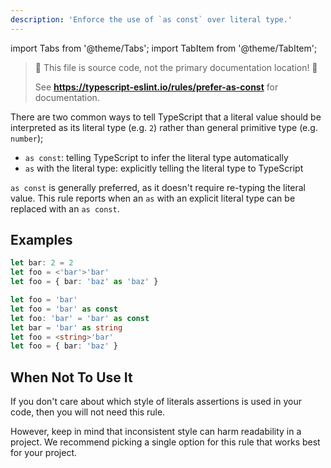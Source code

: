 ```yaml
---
description: 'Enforce the use of `as const` over literal type.'
---
```


import Tabs from '@theme/Tabs';
import TabItem from '@theme/TabItem';

> 🛑 This file is source code, not the primary documentation location! 🛑
>
> See **https://typescript-eslint.io/rules/prefer-as-const** for documentation.

There are two common ways to tell TypeScript that a literal value should be interpreted as its literal type (e.g. `2`) rather than general primitive type (e.g. `number`);

- `as const`: telling TypeScript to infer the literal type automatically
- `as` with the literal type: explicitly telling the literal type to TypeScript

`as const` is generally preferred, as it doesn't require re-typing the literal value.
This rule reports when an `as` with an explicit literal type can be replaced with an `as const`.

## Examples

<Tabs>
<TabItem value="❌ Incorrect">

```ts
let bar: 2 = 2
let foo = <'bar'>'bar'
let foo = { bar: 'baz' as 'baz' }
```

</TabItem>
<TabItem value="✅ Correct">

```ts
let foo = 'bar'
let foo = 'bar' as const
let foo: 'bar' = 'bar' as const
let bar = 'bar' as string
let foo = <string>'bar'
let foo = { bar: 'baz' }
```

</TabItem>
</Tabs>

## When Not To Use It

If you don't care about which style of literals assertions is used in your code, then you will not need this rule.

However, keep in mind that inconsistent style can harm readability in a project.
We recommend picking a single option for this rule that works best for your project.
